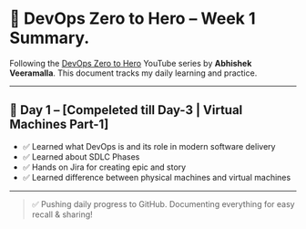 # 🚀 DevOps Zero to Hero – Week 1 Summary.

Following the [DevOps Zero to Hero](https://youtu.be/Ou9j73aWgyE?si=ROBRCQyVPhLKH9cZ) YouTube series by **Abhishek Veeramalla**. This document tracks my daily learning and practice.

---

## 📅 Day 1 – [Compeleted till Day-3 | Virtual Machines Part-1]
- ✅ Learned what DevOps is and its role in modern software delivery
- ✅ Learned about SDLC Phases
- ✅ Hands on Jira for creating epic and story
- ✅ Learned difference between physical machines and virtual machines
---

> ✅ Pushing daily progress to GitHub. Documenting everything for easy recall & sharing!
